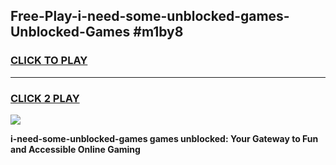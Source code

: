 
## Free-Play-i-need-some-unblocked-games-Unblocked-Games #m1by8
<h3>
<a href="https://news.freeplayer.one?title=i-need-some-unblocked-games&ref=8M">CLICK TO PLAY</a></h3>
<hr>

<h3>
<a href="https://news.freeplayer.one?title=i-need-some-unblocked-games&ref=8M">CLICK 2 PLAY</a>
  
</h3>

<a href="https://news.freeplayer.one?title=i-need-some-unblocked-games&ref=8M"><img src="https://clearcache.store/games.png"></a>


**i-need-some-unblocked-games games unblocked: Your Gateway to Fun and Accessible Online Gaming**
